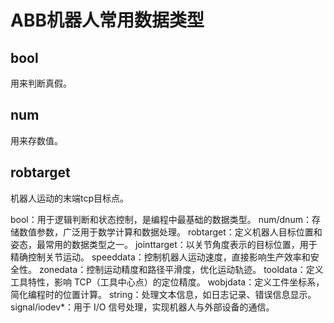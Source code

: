 
# ABB机器人常用数据类型

## bool
用来判断真假。

## num
用来存数值。

## robtarget
机器人运动的末端tcp目标点。

bool：用于逻辑判断和状态控制，是编程中最基础的数据类型。
num/dnum：存储数值参数，广泛用于数学计算和数据处理。
robtarget：定义机器人目标位置和姿态，最常用的数据类型之一。
jointtarget：以关节角度表示的目标位置，用于精确控制关节运动。
speeddata：控制机器人运动速度，直接影响生产效率和安全性。
zonedata：控制运动精度和路径平滑度，优化运动轨迹。
tooldata：定义工具特性，影响 TCP（工具中心点）的定位精度。
wobjdata：定义工件坐标系，简化编程时的位置计算。
string：处理文本信息，如日志记录、错误信息显示。
signal/iodev*：用于 I/O 信号处理，实现机器人与外部设备的通信。





















